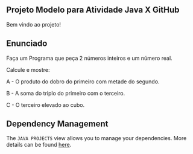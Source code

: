 ## Projeto Modelo para Atividade Java X GitHub

Bem vindo ao projeto!

## Enunciado

Faça um Programa que peça 2 números inteiros e um número real. 

Calcule e mostre:

A - O produto do dobro do primeiro com metade do segundo.

B - A soma do triplo do primeiro com o terceiro.

C - O terceiro elevado ao cubo.

## Dependency Management

The `JAVA PROJECTS` view allows you to manage your dependencies. More details can be found [here](https://github.com/microsoft/vscode-java-dependency#manage-dependencies).
